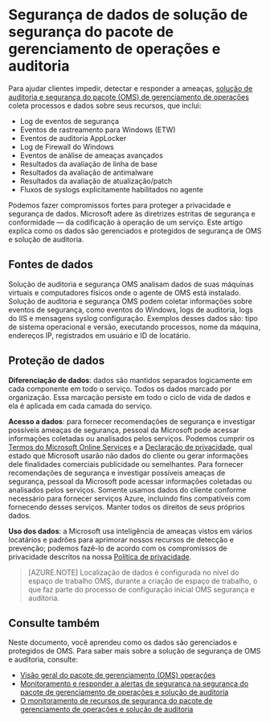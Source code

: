 <properties
   pageTitle="Segurança de dados de solução de auditoria e segurança do pacote de gerenciamento de operações | Microsoft Azure"
   description="Este documento explica como os dados são gerenciados e protegidos de solução de auditoria e segurança do pacote de gerenciamento de operações."
   services="operations-management-suite"
   documentationCenter="na"
   authors="YuriDio"
   manager="swadhwa"
   editor=""/>

<tags
   ms.service="operations-management-suite"
   ms.devlang="na"
   ms.topic="hero-article"
   ms.tgt_pltfrm="na"
   ms.workload="na"
   ms.date="08/15/2016"
   ms.author="yurid"/>

# <a name="operations-management-suite-security-and-audit-solution-data-security"></a>Segurança de dados de solução de segurança do pacote de gerenciamento de operações e auditoria

Para ajudar clientes impedir, detectar e responder a ameaças, [solução de auditoria e segurança do pacote (OMS) de gerenciamento de operações](operations-management-suite-overview.md) coleta processos e dados sobre seus recursos, que inclui:

- Log de eventos de segurança
- Eventos de rastreamento para Windows (ETW)
- Eventos de auditoria AppLocker
- Log de Firewall do Windows
- Eventos de análise de ameaças avançados
- Resultados da avaliação de linha de base
- Resultados da avaliação de antimalware
- Resultados da avaliação de atualização/patch
- Fluxos de syslogs explicitamente habilitados no agente

Podemos fazer compromissos fortes para proteger a privacidade e segurança de dados. Microsoft adere às diretrizes estritas de segurança e conformidade — da codificação à operação de um serviço.
Este artigo explica como os dados são gerenciados e protegidos de segurança de OMS e solução de auditoria.

## <a name="data-sources"></a>Fontes de dados

Solução de auditoria e segurança OMS analisam dados de suas máquinas virtuais e computadores físicos onde o agente de OMS está instalado. Solução de auditoria e segurança OMS podem coletar informações sobre eventos de segurança, como eventos do Windows, logs de auditoria, logs do IIS e mensagens syslog configuração. Exemplos desses dados são: tipo de sistema operacional e versão, executando processos, nome da máquina, endereços IP, registrados em usuário e ID de locatário.  

## <a name="data-protection"></a>Proteção de dados

**Diferenciação de dados**: dados são mantidos separados logicamente em cada componente em todo o serviço. Todos os dados marcado por organização. Essa marcação persiste em todo o ciclo de vida de dados e ela é aplicada em cada camada do serviço. 

**Acesso a dados**: para fornecer recomendações de segurança e investigar possíveis ameaças de segurança, pessoal da Microsoft pode acessar informações coletadas ou analisados pelos serviços. Podemos cumprir os [Termos do Microsoft Online Services](http://www.microsoftvolumelicensing.com/DocumentSearch.aspx?Mode=3&DocumentTypeId=31) e a [Declaração de privacidade](https://www.microsoft.com/privacystatement/en-us/OnlineServices/Default.aspx), qual estado que Microsoft usarão não dados do cliente ou gerar informações dele finalidades comerciais publicidade ou semelhantes. Para fornecer recomendações de segurança e investigar possíveis ameaças de segurança, pessoal da Microsoft pode acessar informações coletadas ou analisados pelos serviços. Somente usamos dados do cliente conforme necessário para fornecer serviços Azure, incluindo fins compatíveis com fornecendo desses serviços. Manter todos os direitos de seus próprios dados.

**Uso dos dados**: a Microsoft usa inteligência de ameaças vistos em vários locatários e padrões para aprimorar nossos recursos de detecção e prevenção; podemos fazê-lo de acordo com os compromissos de privacidade descritos na nossa [Política de privacidade](https://www.microsoft.com/privacystatement/en-us/OnlineServices/Default.aspx).

> [AZURE.NOTE] Localização de dados é configurada no nível do espaço de trabalho OMS, durante a criação de espaço de trabalho, o que faz parte do processo de configuração inicial OMS segurança e auditoria.

## <a name="see-also"></a>Consulte também

Neste documento, você aprendeu como os dados são gerenciados e protegidos de OMS. Para saber mais sobre a solução de segurança de OMS e auditoria, consulte:

- [Visão geral do pacote de gerenciamento (OMS) operações](operations-management-suite-overview.md)
- [Monitoramento e responder a alertas de segurança na segurança do pacote de gerenciamento de operações e solução de auditoria](oms-security-responding-alerts.md)
- [O monitoramento de recursos de segurança do pacote de gerenciamento de operações e solução de auditoria](oms-security-monitoring-resources.md)

